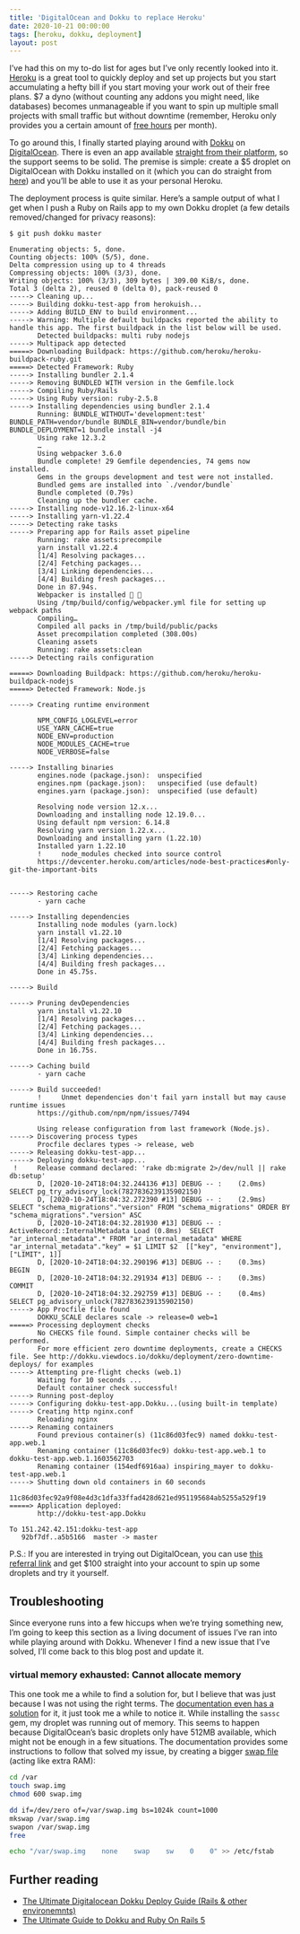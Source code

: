 ```yaml
---
title: 'DigitalOcean and Dokku to replace Heroku'
date: 2020-10-21 00:00:00
tags: [heroku, dokku, deployment]
layout: post
---
```


I’ve had this on my to-do list for ages but I’ve only recently looked into it. [Heroku][heroku] is a great tool to quickly deploy and set up projects but you start accumulating a hefty bill if you start moving your work out of their free plans. $7 a dyno (without counting any addons you might need, like databases) becomes unmanageable if you want to spin up multiple small projects with small traffic but without downtime (remember, Heroku only provides you a certain amount of [free hours][free-hours] per month).

To go around this, I finally started playing around with [Dokku][dokku] on [DigitalOcean][referral]. There is even an app available [straight from their platform][app], so the support seems to be solid. The premise is simple: create a $5 droplet on DigitalOcean with Dokku installed on it (which you can do straight from [here][app]) and you’ll be able to use it as your personal Heroku.

The deployment process is quite similar. Here’s a sample output of what I get when I push a Ruby on Rails app to my own Dokku droplet (a few details removed/changed for privacy reasons):

```
$ git push dokku master

Enumerating objects: 5, done.
Counting objects: 100% (5/5), done.
Delta compression using up to 4 threads
Compressing objects: 100% (3/3), done.
Writing objects: 100% (3/3), 309 bytes | 309.00 KiB/s, done.
Total 3 (delta 2), reused 0 (delta 0), pack-reused 0
-----> Cleaning up...
-----> Building dokku-test-app from herokuish...
-----> Adding BUILD_ENV to build environment...
-----> Warning: Multiple default buildpacks reported the ability to handle this app. The first buildpack in the list below will be used.
       Detected buildpacks: multi ruby nodejs
-----> Multipack app detected
=====> Downloading Buildpack: https://github.com/heroku/heroku-buildpack-ruby.git
=====> Detected Framework: Ruby
-----> Installing bundler 2.1.4
-----> Removing BUNDLED WITH version in the Gemfile.lock
-----> Compiling Ruby/Rails
-----> Using Ruby version: ruby-2.5.8
-----> Installing dependencies using bundler 2.1.4
       Running: BUNDLE_WITHOUT='development:test' BUNDLE_PATH=vendor/bundle BUNDLE_BIN=vendor/bundle/bin BUNDLE_DEPLOYMENT=1 bundle install -j4
       Using rake 12.3.2
       …
       Using webpacker 3.6.0
       Bundle complete! 29 Gemfile dependencies, 74 gems now installed.
       Gems in the groups development and test were not installed.
       Bundled gems are installed into `./vendor/bundle`
       Bundle completed (0.79s)
       Cleaning up the bundler cache.
-----> Installing node-v12.16.2-linux-x64
-----> Installing yarn-v1.22.4
-----> Detecting rake tasks
-----> Preparing app for Rails asset pipeline
       Running: rake assets:precompile
       yarn install v1.22.4
       [1/4] Resolving packages...
       [2/4] Fetching packages...
       [3/4] Linking dependencies...
       [4/4] Building fresh packages...
       Done in 87.94s.
       Webpacker is installed 🎉 🍰
       Using /tmp/build/config/webpacker.yml file for setting up webpack paths
       Compiling…
       Compiled all packs in /tmp/build/public/packs
       Asset precompilation completed (308.00s)
       Cleaning assets
       Running: rake assets:clean
-----> Detecting rails configuration

=====> Downloading Buildpack: https://github.com/heroku/heroku-buildpack-nodejs
=====> Detected Framework: Node.js

-----> Creating runtime environment

       NPM_CONFIG_LOGLEVEL=error
       USE_YARN_CACHE=true
       NODE_ENV=production
       NODE_MODULES_CACHE=true
       NODE_VERBOSE=false

-----> Installing binaries
       engines.node (package.json):  unspecified
       engines.npm (package.json):   unspecified (use default)
       engines.yarn (package.json):  unspecified (use default)

       Resolving node version 12.x...
       Downloading and installing node 12.19.0...
       Using default npm version: 6.14.8
       Resolving yarn version 1.22.x...
       Downloading and installing yarn (1.22.10)
       Installed yarn 1.22.10
       !     node_modules checked into source control
       https://devcenter.heroku.com/articles/node-best-practices#only-git-the-important-bits


-----> Restoring cache
       - yarn cache

-----> Installing dependencies
       Installing node modules (yarn.lock)
       yarn install v1.22.10
       [1/4] Resolving packages...
       [2/4] Fetching packages...
       [3/4] Linking dependencies...
       [4/4] Building fresh packages...
       Done in 45.75s.

-----> Build

-----> Pruning devDependencies
       yarn install v1.22.10
       [1/4] Resolving packages...
       [2/4] Fetching packages...
       [3/4] Linking dependencies...
       [4/4] Building fresh packages...
       Done in 16.75s.

-----> Caching build
       - yarn cache

-----> Build succeeded!
       !     Unmet dependencies don't fail yarn install but may cause runtime issues
       https://github.com/npm/npm/issues/7494

       Using release configuration from last framework (Node.js).
-----> Discovering process types
       Procfile declares types -> release, web
-----> Releasing dokku-test-app...
-----> Deploying dokku-test-app...
 !     Release command declared: 'rake db:migrate 2>/dev/null || rake db:setup'
       D, [2020-10-24T18:04:32.244136 #13] DEBUG -- :    (2.0ms)  SELECT pg_try_advisory_lock(7827836239135902150)
       D, [2020-10-24T18:04:32.272390 #13] DEBUG -- :    (2.9ms)  SELECT "schema_migrations"."version" FROM "schema_migrations" ORDER BY "schema_migrations"."version" ASC
       D, [2020-10-24T18:04:32.281930 #13] DEBUG -- :   ActiveRecord::InternalMetadata Load (0.8ms)  SELECT  "ar_internal_metadata".* FROM "ar_internal_metadata" WHERE "ar_internal_metadata"."key" = $1 LIMIT $2  [["key", "environment"], ["LIMIT", 1]]
       D, [2020-10-24T18:04:32.290196 #13] DEBUG -- :    (0.3ms)  BEGIN
       D, [2020-10-24T18:04:32.291934 #13] DEBUG -- :    (0.3ms)  COMMIT
       D, [2020-10-24T18:04:32.292759 #13] DEBUG -- :    (0.4ms)  SELECT pg_advisory_unlock(7827836239135902150)
-----> App Procfile file found
       DOKKU_SCALE declares scale -> release=0 web=1
=====> Processing deployment checks
       No CHECKS file found. Simple container checks will be performed.
       For more efficient zero downtime deployments, create a CHECKS file. See http://dokku.viewdocs.io/dokku/deployment/zero-downtime-deploys/ for examples
-----> Attempting pre-flight checks (web.1)
       Waiting for 10 seconds ...
       Default container check successful!
-----> Running post-deploy
-----> Configuring dokku-test-app.Dokku...(using built-in template)
-----> Creating http nginx.conf
       Reloading nginx
-----> Renaming containers
       Found previous container(s) (11c86d03fec9) named dokku-test-app.web.1
       Renaming container (11c86d03fec9) dokku-test-app.web.1 to dokku-test-app.web.1.1603562703
       Renaming container (154edf6916aa) inspiring_mayer to dokku-test-app.web.1
-----> Shutting down old containers in 60 seconds
       11c86d03fec92a9f08e4d3c1dfa33ffad428d621ed951195684ab5255a529f19
=====> Application deployed:
       http://dokku-test-app.Dokku

To 151.242.42.151:dokku-test-app
   92bf7df..a5b5166  master -> master
```

P.S.: If you are interested in trying out DigitalOcean, you can use [this referral link][referral] and get $100 straight into your account to spin up some droplets and try it yourself.


## Troubleshooting

Since everyone runs into a few hiccups when we’re trying something new, I’m going to keep this section as a living document of issues I’ve ran into while playing around with Dokku. Whenever I find a new issue that I’ve solved, I’ll come back to this blog post and update it.


### virtual memory exhausted: Cannot allocate memory

This one took me a while to find a solution for, but I believe that was just because I was not using the right terms. The [documentation even has a solution][swap-solution] for it, it just took me a while to notice it. While installing the `sassc` gem, my droplet was running out of memory. This seems to happen because DigitalOcean’s basic droplets only have 512MB available, which might not be enough in a few situations. The documentation provides some instructions to follow that solved my issue, by creating a bigger [swap file][swap] (acting like extra RAM):

```bash
cd /var
touch swap.img
chmod 600 swap.img

dd if=/dev/zero of=/var/swap.img bs=1024k count=1000
mkswap /var/swap.img
swapon /var/swap.img
free

echo "/var/swap.img    none    swap    sw    0    0" >> /etc/fstab
```


## Further reading

- [The Ultimate Digitalocean Dokku Deploy Guide (Rails & other environemnts)](https://medium.com/@herowebdev1/the-ultimate-digitalocean-dokku-deploy-guide-rails-other-environemnts-d28110f3dc86)
- [The Ultimate Guide to Dokku and Ruby On Rails 5](https://medium.com/@dpaluy/the-ultimate-guide-to-dokku-and-ruby-on-rails-5-9ecad2dba4a3)


[heroku]: https://heroku.com
[free-hours]: https://devcenter.heroku.com/articles/free-dyno-hours#dyno-sleeping
[dokku]: https://github.com/dokku/dokku#dokku
[referral]: https://m.do.co/c/56af94308a04
[app]: https://marketplace.digitalocean.com/apps/dokku
[swap-solution]: http://dokku.viewdocs.io/dokku~v0.11.0/getting-started/advanced-installation/#vms-with-less-than-1gb-of-memory
[swap]: https://en.wikipedia.org/wiki/Paging#Implementations
